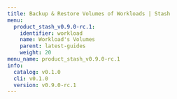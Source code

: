 ```yaml
---
title: Backup & Restore Volumes of Workloads | Stash
menu:
  product_stash_v0.9.0-rc.1:
    identifier: workload
    name: Workload's Volumes
    parent: latest-guides
    weight: 20
menu_name: product_stash_v0.9.0-rc.1
info:
  catalog: v0.1.0
  cli: v0.1.0
  version: v0.9.0-rc.1
---
```



